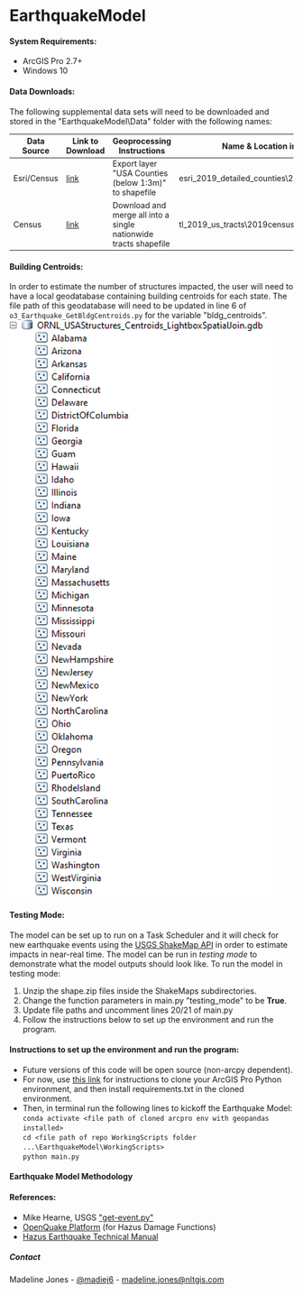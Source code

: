 # EarthquakeModel

#### System Requirements:
- ArcGIS Pro 2.7+
- Windows 10

#### Data Downloads:
The following supplemental data sets will need to be downloaded and stored in the "EarthquakeModel\Data" folder with the following names:

| Data Source | Link to Download | Geoprocessing Instructions | Name & Location in Data Folder 
|-------|--------|---------|---------|
| Esri/Census| [link](https://www.arcgis.com/home/item.html?id=a00d6b6149b34ed3b833e10fb72ef47b)| Export layer "USA Counties (below 1:3m)" to shapefile | esri_2019_detailed_counties\2019detailedcounties.shp| 
| Census | [link](https://www2.census.gov/geo/tiger/TIGER2019/TRACT/) | Download and merge all into a single nationwide tracts shapefile | tl_2019_us_tracts\2019censustracts.shp | 

#### Building Centroids:
In order to estimate the number of structures impacted, the user will need to have a local geodatabase
containing building centroids for each state. The file path of this geodatabase will need to be updated 
in line 6 of `o3_Earthquake_GetBldgCentroids.py` for the variable "bldg_centroids".
![Alt text](bldg_centroids_gdb_screenshot.PNG?raw=true "Title")

#### Testing Mode:
The model can be set up to run on a Task Scheduler and it will check for new earthquake events 
using the [USGS ShakeMap API](https://earthquake.usgs.gov/fdsnws/event/1/) in order to estimate impacts in near-real time. 
The model can be run in <i>testing mode</i> to demonstrate what the model outputs should look like. 
To run the model in testing mode:
1. Unzip the shape.zip files inside the ShakeMaps subdirectories.
2. Change the function parameters in main.py "testing_mode" to be <b>True</b>.
3. Update file paths and uncomment lines 20/21 of main.py
4. Follow the instructions below to set up the environment and run the program.

#### Instructions to set up the environment and run the program:

- Future versions of this code will be open source (non-arcpy dependent).
- For now, use [this link](https://support.esri.com/en/technical-article/000020560) for instructions to clone your ArcGIS Pro Python environment, and then install requirements.txt in the cloned environment.
- Then, in terminal run the following lines to kickoff the Earthquake Model:  
`conda activate <file path of cloned arcpro env with geopandas installed>`    
`cd <file path of repo WorkingScripts folder ...\EarthquakeModel\WorkingScripts>`  
`python main.py`   

#### Earthquake Model Methodology


#### References:
- Mike Hearne, USGS ["get-event.py"](https://gist.github.com/mhearne-usgs/6b040c0b423b7d03f4b9)
- [OpenQuake Platform](https://platform.openquake.org/) (for Hazus Damage Functions)
- [Hazus Earthquake Technical Manual](https://www.fema.gov/flood-maps/tools-resources/flood-map-products/hazus/user-technical-manuals#:~:text=Hazus%20Earthquake%20Manuals&text=The%20Hazus%20Earthquake%20User%20and,%2C%20scenario%2C%20or%20probabilistic%20earthquakes.)

##### Contact
Madeline Jones - [@madiej6](https://twitter.com/madiej6) - madeline.jones@nltgis.com